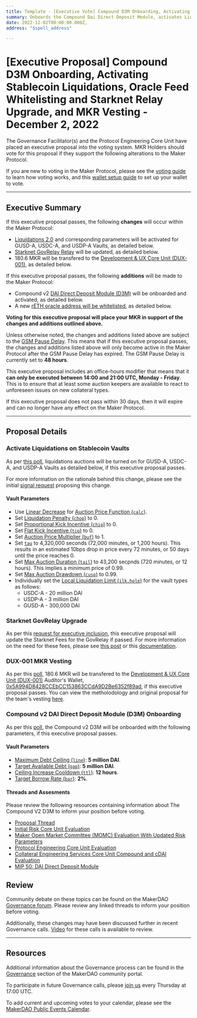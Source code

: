 ```yaml
---
title: Template - [Executive Vote] Compound D3M Onboarding, Activating Stablecoin Liquidations, Oracle Feed Whitelisting, Starknet Relay Upgrade, and MKR Vesting - December 2, 2022
summary: Onboards the Compound Dai Direct Deposit Module, activates Liquidations 2.0 for GUSD, USDC and USDP vaults, whitelists rETH oracle, updates Starknet Fee Relay, and transfers MKR vesting for DUX-001.
date: 2022-12-02T00:00:00.000Z, 
address: "$spell_address"

---
```

# [Executive Proposal] Compound D3M Onboarding, Activating Stablecoin Liquidations, Oracle Feed Whitelisting and Starknet Relay Upgrade, and MKR Vesting - December 2, 2022

The Governance Facilitator(s) and the Protocol Engineering Core Unit have placed an executive proposal into the voting system. MKR Holders should vote for this proposal if they support the following alterations to the Maker Protocol.

If you are new to voting in the Maker Protocol, please see the [voting guide](https://community-development.makerdao.com/en/learn/governance/how-voting-works/) to learn how voting works, and this [wallet setup guide](https://community-development.makerdao.com/en/learn/governance/voting-setup/) to set up your wallet to vote.

---

## Executive Summary

If this executive proposal passes, the following **changes** will occur within the Maker Protocol:
- [Liquidations 2.0](https://docs.makerdao.com/smart-contract-modules/dog-and-clipper-detailed-documentation) and corresponding parameters will be activated for GUSD-A, USDC-A, and USDP-A Vaults, as detailed below. 
- [Starknet GovRelay Relay](https://forum.makerdao.com/t/starknet-changes-for-executive-spell-on-the-week-of-2022-11-29/18818) will be updated, as detailed below.
- 180.6 MKR will be transfered to the [Development & UX Core Unit (DUX-001)](https://mips.makerdao.com/mips/details/MIP39c2SP18), as detailed below. 

If this executive proposal passes, the following **additions** will be made to the Maker Protocol:
- Compound v2 [DAI Direct Deposit Module (D3M)](https://manual.makerdao.com/module-index/module-dai-direct-deposit) will be onboarded and activated, as detailed below. 
- A new [rETH oracle address will be whitelisted](https://forum.makerdao.com/t/whitelist-light-feed-for-reth-oracle/18908), as detailed below.

**Voting for this executive proposal will place your MKR in support of the changes and additions outlined above.**

Unless otherwise noted, the changes and additions listed above are subject to the [GSM Pause Delay](https://manual.makerdao.com/parameter-index/core/param-gsm-pause-delay). This means that if this executive proposal passes, the changes and additions listed above will only become active in the Maker Protocol after the GSM Pause Delay has expired. The GSM Pause Delay is currently set to **48 hours**.

This executive proposal includes an office-hours modifier that means that it **can only be executed between 14:00 and 21:00 UTC, Monday - Friday**. This is to ensure that at least some auction keepers are available to react to unforeseen issues on new collateral types.

If this executive proposal does not pass within 30 days, then it will expire and can no longer have any effect on the Maker Protocol.

---

## Proposal Details

### Activate Liquidations on Stablecoin Vaults

As per [this poll](https://vote.makerdao.com/polling/QmZbsHqu), liquidations auctions will be turned on for GUSD-A, USDC-A, and USDP-A Vaults as detailed below, if this executive proposal passes.

For more information on the rationale behind this change, please see the initial [signal request](https://forum.makerdao.com/t/signal-request-clear-vaults-bad-debt-in-the-makerdao-protocol/18376) proposing this change.

#### Vault Parameters

* Use [Linear Decrease](https://manual.makerdao.com/parameter-index/collateral-auction/param-auction-price-function#linear-decrease) for [Auction Price Function (`calc`)](https://manual.makerdao.com/parameter-index/collateral-auction/param-auction-price-function).
* Set [Liquidation Penalty (`chop`)](https://manual.makerdao.com/parameter-index/vault-risk/param-liquidation-penalty) to 0.
* Set [Proportional Kick Incentive (`chip`)](https://manual.makerdao.com/parameter-index/collateral-auction/param-proportional-kick-incentive) to 0.
* Set [Flat Kick Incentive (`tip`)](https://manual.makerdao.com/parameter-index/collateral-auction/param-flat-kick-incentive) to 0.
* Set [Auction Price Multiplier (`buf`)](https://manual.makerdao.com/parameter-index/collateral-auction/param-auction-price-multiplier) to 1.
* Set [`tau`](https://manual.makerdao.com/parameter-index/collateral-auction/param-auction-price-function#tau) to 4,320,000 seconds (72,000 minutes, or 1,200 hours). This results in an estimated 10bps drop in price every 72 minutes, or 50 days until the price reaches 0.
* Set [Max Auction Duration (`tail`)](https://manual.makerdao.com/parameter-index/collateral-auction/param-max-auction-duration) to 43,200 secpnds (720 minutes, or 12 hours). This implies a minimum price of 0.99.
* Set [Max Auction Drawdown (`cusp`)](https://manual.makerdao.com/parameter-index/collateral-auction/param-max-auction-drawdown) to 0.99. 
* Individually set the [Local Liquidation Limit (`ilk.hole`)](https://manual.makerdao.com/parameter-index/collateral-auction/param-local-liquidation-limit) for the vault types as follows:
  *  USDC-A - 20 million DAI
  *  USDP-A - 3 million DAI 
  *  GUSD-A - 300,000 DAI

### Starknet GovRelay Upgrade 

As per this [request for executive inclusion](https://forum.makerdao.com/t/starknet-changes-for-executive-spell-on-the-week-of-2022-11-29/18818), this executive proposal will update the Starknet Fees for the GovRelay if passed. For more information on the need for these fees, please see [this post](https://forum.makerdao.com/t/starknet-changes-for-2022-10-26-executive-spell/18468) or this [documentation](https://docs.starknet.io/documentation/architecture_and_concepts/L1-L2_Communication/messaging-mechanism/#l1-l2_message_fees).

### DUX-001 MKR Vesting

As per this [poll](https://vote.makerdao.com/polling/QmSYLL9K#vote-breakdown), 180.6 MKR will be transfered to the [Development & UX Core Unit (DUX-001)](https://mips.makerdao.com/mips/details/MIP39c2SP18) Auditor's Wallet, [0x5A994D8428CCEbCC153863CCdA9D2Be6352f89ad](https://etherscan.io/address/0x5a994d8428ccebcc153863ccda9d2be6352f89ad), if this executive proposal passes. You can view the metholodology and original proposal for the team's vesting [here](https://mips.makerdao.com/mips/details/MIP40c3SP27).

### Compound v2 DAI Direct Deposit Module (D3M) Onboarding

As per this [poll](https://vote.makerdao.com/polling/QmWYfgY2#vote-breakdown), the Compound v2 D3M will be onboarded with the following parameters, if this executive proposal passes. 

#### Vault Parameters

* [Maximum Debt Ceiling (`line`)](https://manual.makerdao.com/module-index/module-dciam#maximum-debt-ceiling-line): **5 million DAI**.
* [Target Available Debt (`gap`)](https://manual.makerdao.com/module-index/module-dciam#target-available-debt-gap): **5 million DAI**.
* [Ceiling Increase Cooldown (`ttl`)](https://manual.makerdao.com/module-index/module-dciam#ceiling-increase-cooldown-ttl): **12 hours**.
* [Target Borrow Rate (`bar`)](https://manual.makerdao.com/module-index/module-dai-direct-deposit#target-borrow-rate-bar): **2%**.

#### Threads and Assesments 

Please review the following resources containing information about The Compound V2 D3M to inform your position before voting.
* [Proposal Thread](https://forum.makerdao.com/t/signal-request-should-maker-prioritize-onboarding-a-compound-d3m/11997)
* [Initial Risk Core Unit Evaluation](https://forum.makerdao.com/t/compound-d3m-risk-assessment/12580)
* [Maker Open Market Committee (MOMC) Evaluation With Updated Risk Parameters](https://forum.makerdao.com/t/parameter-changes-proposal-ppg-omc-001-28-october-2022/18564)
* [Protocol Engineering Core Unit Evaluation](https://forum.makerdao.com/t/direct-compoundv2-dai-direct-deposit-module-technical-assessment/17307)
* [Collateral Engineering Services Core Unit Compound and cDAI Evaluation](https://forum.makerdao.com/t/compound-d3m-compound-protocol-cdai-erc20-token-ces-domain-team-assessment/14993)
* [MIP 50: DAI Direct Deposit Module](https://mips.makerdao.com/mips/details/MIP50)

## Review

Community debate on these topics can be found on the MakerDAO [Governance forum](https://forum.makerdao.com/). Please review any linked threads to inform your position before voting.

Additionally, these changes may have been discussed further in recent Governance calls. [Video](https://www.youtube.com/playlist?list=PLLzkWCj8ywWNq5-90-Id6VPSsrk4OWVan) for these calls is available to review.

---

## Resources

Additional information about the Governance process can be found in the [Governance](https://community-development.makerdao.com/en/learn/governance) section of the MakerDAO community portal.

To participate in future Governance calls, please [join us](https://github.com/makerdao/community/tree/master/governance/governance-and-risk-meetings) every Thursday at 17:00 UTC.

To add current and upcoming votes to your calendar, please see the [MakerDAO Public Events Calendar](https://calendar.google.com/calendar/embed?src=makerdao.com_3efhm2ghipksegl009ktniomdk%40group.calendar.google.com&ctz=UTC&mode=week&showCalendars=0&showPrint=0).
